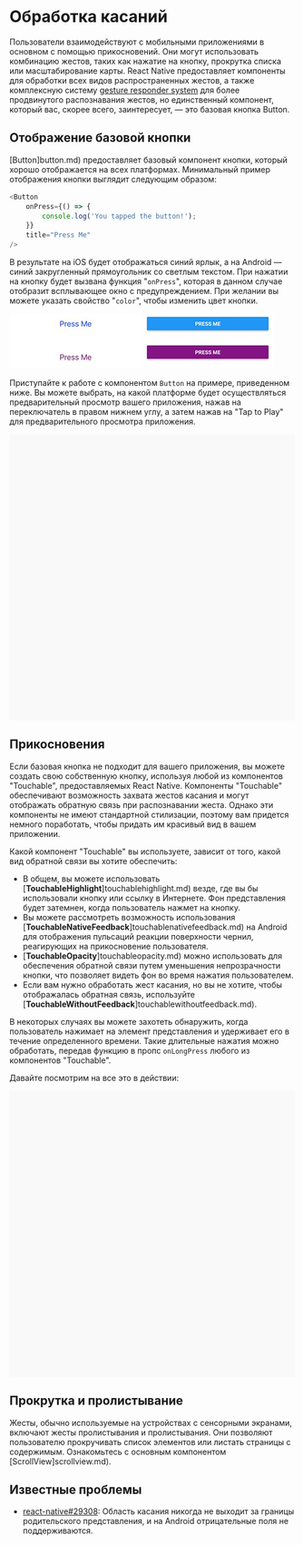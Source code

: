 # Обработка касаний

Пользователи взаимодействуют с мобильными приложениями в основном с помощью прикосновений. Они могут использовать комбинацию жестов, таких как нажатие на кнопку, прокрутка списка или масштабирование карты. React Native предоставляет компоненты для обработки всех видов распространенных жестов, а также комплексную систему [gesture responder system](gesture-responder-system.md) для более продвинутого распознавания жестов, но единственный компонент, который вас, скорее всего, заинтересует, — это базовая кнопка Button.

## Отображение базовой кнопки

[Button]button.md) предоставляет базовый компонент кнопки, который хорошо отображается на всех платформах. Минимальный пример отображения кнопки выглядит следующим образом:

```ts
<Button
    onPress={() => {
        console.log('You tapped the button!');
    }}
    title="Press Me"
/>
```

В результате на iOS будет отображаться синий ярлык, а на Android — синий закругленный прямоугольник со светлым текстом. При нажатии на кнопку будет вызвана функция "`onPress`", которая в данном случае отобразит всплывающее окно с предупреждением. При желании вы можете указать свойство "`color`", чтобы изменить цвет кнопки.

![Button](Button.png)

Приступайте к работе с компонентом `Button` на примере, приведенном ниже. Вы можете выбрать, на какой платформе будет осуществляться предварительный просмотр вашего приложения, нажав на переключатель в правом нижнем углу, а затем нажав на "Tap to Play" для предварительного просмотра приложения.

<div data-snack-id="@bndby/button-basics" data-snack-platform="web" data-snack-preview="true" data-snack-theme="light" style="overflow:hidden;background:#F9F9F9;border:1px solid var(--color-border);border-radius:4px;height:505px;width:100%"></div>

## Прикосновения

Если базовая кнопка не подходит для вашего приложения, вы можете создать свою собственную кнопку, используя любой из компонентов "Touchable", предоставляемых React Native. Компоненты "Touchable" обеспечивают возможность захвата жестов касания и могут отображать обратную связь при распознавании жеста. Однако эти компоненты не имеют стандартной стилизации, поэтому вам придется немного поработать, чтобы придать им красивый вид в вашем приложении.

Какой компонент "Touchable" вы используете, зависит от того, какой вид обратной связи вы хотите обеспечить:

-   В общем, вы можете использовать [**TouchableHighlight**]touchablehighlight.md) везде, где вы бы использовали кнопку или ссылку в Интернете. Фон представления будет затемнен, когда пользователь нажмет на кнопку.
-   Вы можете рассмотреть возможность использования [**TouchableNativeFeedback**]touchablenativefeedback.md) на Android для отображения пульсаций реакции поверхности чернил, реагирующих на прикосновение пользователя.
-   [**TouchableOpacity**]touchableopacity.md) можно использовать для обеспечения обратной связи путем уменьшения непрозрачности кнопки, что позволяет видеть фон во время нажатия пользователем.
-   Если вам нужно обработать жест касания, но вы не хотите, чтобы отображалась обратная связь, используйте [**TouchableWithoutFeedback**]touchablewithoutfeedback.md).

В некоторых случаях вы можете захотеть обнаружить, когда пользователь нажимает на элемент представления и удерживает его в течение определенного времени. Такие длительные нажатия можно обработать, передав функцию в пропс `onLongPress` любого из компонентов "Touchable".

Давайте посмотрим на все это в действии:

<div data-snack-id="@bndby/touchables" data-snack-platform="web" data-snack-preview="true" data-snack-theme="light" style="overflow:hidden;background:#F9F9F9;border:1px solid var(--color-border);border-radius:4px;height:505px;width:100%"></div>

## Прокрутка и пролистывание

Жесты, обычно используемые на устройствах с сенсорными экранами, включают жесты пролистывания и пролистывания. Они позволяют пользователю прокручивать список элементов или листать страницы с содержимым. Ознакомьтесь с основным компонентом [ScrollView]scrollview.md).

## Известные проблемы

-   [react-native#29308](https://github.com/facebook/react-native/issues/29308#issuecomment-792864162): Область касания никогда не выходит за границы родительского представления, и на Android отрицательные поля не поддерживаются.
